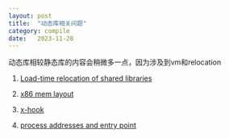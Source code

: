 ```yaml
---
layout: post
title:  "动态库相关问题"
category: compile
date:   2023-11-28
---
```


动态库相较静态库的内容会稍微多一点，因为涉及到vm和relocation


1. [Load-time relocation of shared libraries](https://eli.thegreenplace.net/2011/08/25/load-time-relocation-of-shared-libraries)

2. [x86 mem layout](https://eli.thegreenplace.net/2011/02/04/where-the-top-of-the-stack-is-on-x86/)

3. [x-hook](https://github.com/iqiyi/xHook/blob/master/docs/overview/android_plt_hook_overview.zh-CN.md#phtprogram-header-table)

4. [process addresses and entry point](https://eli.thegreenplace.net/2011/01/27/how-debuggers-work-part-2-breakpoints)

